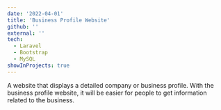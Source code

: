 ```yaml
---
date: '2022-04-01'
title: 'Business Profile Website'
github: ''
external: ''
tech:
  - Laravel
  - Bootstrap
  - MySQL
showInProjects: true
---
```


A website that displays a detailed company or business profile. With the business profile website, it will be easier for people to get information related to the business.
